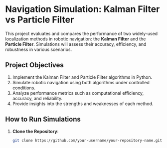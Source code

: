 # Navigation Simulation: Kalman Filter vs Particle Filter

This project evaluates and compares the performance of two widely-used localization methods in robotic navigation: the **Kalman Filter** and the **Particle Filter**. Simulations will assess their accuracy, efficiency, and robustness in various scenarios.

## Project Objectives
1. Implement the Kalman Filter and Particle Filter algorithms in Python.
2. Simulate robotic navigation using both algorithms under controlled conditions.
3. Analyze performance metrics such as computational efficiency, accuracy, and reliability.
4. Provide insights into the strengths and weaknesses of each method.

## How to Run Simulations
1. **Clone the Repository**:
   ```bash
   git clone https://github.com/your-username/your-repository-name.git

